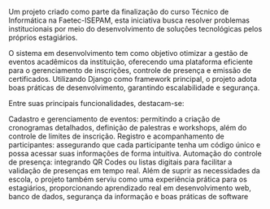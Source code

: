 Um projeto criado como parte da finalização do curso Técnico de Informática na Faetec-ISEPAM, esta iniciativa busca resolver problemas institucionais por meio do desenvolvimento de soluções tecnológicas pelos próprios estagiários.

O sistema em desenvolvimento tem como objetivo otimizar a gestão de eventos acadêmicos da instituição, oferecendo uma plataforma eficiente para o gerenciamento de inscrições, controle de presença e emissão de certificados. Utilizando Django como framework principal, o projeto adota boas práticas de desenvolvimento, garantindo escalabilidade e segurança.

Entre suas principais funcionalidades, destacam-se:

Cadastro e gerenciamento de eventos: permitindo a criação de cronogramas detalhados, definição de palestras e workshops, além do controle de limites de inscrição.
Registro e acompanhamento de participantes: assegurando que cada participante tenha um código único e possa acessar suas informações de forma intuitiva.
Automação do controle de presença: integrando QR Codes ou listas digitais para facilitar a validação de presenças em tempo real.
Além de suprir as necessidades da escola, o projeto também serviu como uma experiência prática para os estagiários, proporcionando aprendizado real em desenvolvimento web, banco de dados, segurança da informação e boas práticas de software
